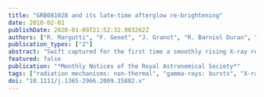 ```yaml
---
title: "GRB081028 and its late-time afterglow re-brightening"
date: 2010-02-01
publishDate: 2020-01-09T21:52:32.903262Z
authors: ["R. Margutti", "F. Genet", "J. Granot", "R. Barniol Duran", "C. Guidorzi", "G. Chincarini", "J. Mao", "P. Schady", "T. Sakamoto", "A. A. Miller", "G. Olofsson", "J. S. Bloom", "P. A. Evans", "J. P. U. Fynbo", "D. Malesani", "A. Moretti", "F. Pasotti", "D. Starr", "D. N. Burrows", "S. D. Barthelmy", "P. W. A. Roming", "N. Gehrels"]
publication_types: ["2"]
abstract: "Swift captured for the first time a smoothly rising X-ray re-brightening of clear non-flaring origin after the steep decay in a long gamma-ray burst (GRB): GRB081028. A rising phase is likely present in all GRBs but is usually hidden by the prompt tail emission and constitutes the first manifestation of what is later to give rise to the shallow decay phase. Contemporaneous optical observations reveal a rapid evolution of the injection frequency of a fast cooling synchrotron spectrum through the optical band, which disfavours the afterglow onset (start of the forward shock emission along our line of sight when the outflow is decelerated) as the origin of the observed re-brightening. We investigate alternative scenarios and find that the observations are consistent with the predictions for a narrow jet viewed off- axis. The high on-axis energy budget implied by this interpretation suggests different physical origins of the prompt and (late) afterglow emission. Strong spectral softening takes place from the prompt to the steep decay phase: we track the evolution of the spectral peak energy from the γ-rays to the X-rays and highlight the problems of the high latitude and adiabatic cooling interpretations. Notably, a softening of both the high and low spectral slopes with time is also observed. We discuss the low on-axis radiative efficiency of GRB081028 comparing its properties against a sample of Swift long GRBs with secure E$_γ,iso$ measurements."
featured: false
publication: "*Monthly Notices of the Royal Astronomical Society*"
tags: ["radiation mechanisms: non-thermal", "gamma-rays: bursts", "X-rays: individual: GRB081028", "Astrophysics - High Energy Astrophysical Phenomena"]
doi: "10.1111/j.1365-2966.2009.15882.x"
---
```


